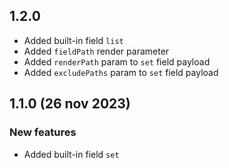 ## 1.2.0

- Added built-in field `list`
- Added `fieldPath` render parameter
- Added `renderPath` param to `set` field payload
- Added `excludePaths` param to `set` field payload

## 1.1.0 (26 nov 2023)

### New features

- Added built-in field `set`
